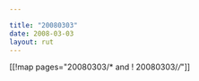 ```yaml
---

title: "20080303"
date: 2008-03-03
layout: rut
---
```


[[!map pages="20080303/* and ! 20080303/*/*"]]
